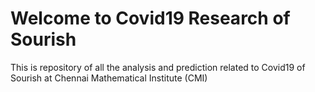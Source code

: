 # Welcome to Covid19 Research of Sourish

This is repository of all the analysis and prediction related to Covid19 of Sourish at Chennai Mathematical Institute (CMI)
